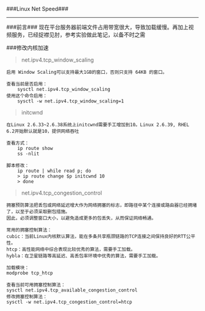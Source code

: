 ###Linux Net Speed###

***
###前言###
现在平台服务器前端文件占用带宽很大，导致加载缓慢。再加上视频服务，已经捉襟见肘，参考实验做此笔记，以备不时之需


###修改内核加速

>net.ipv4.tcp_window_scaling

	启用 Window Scaling可以支持最大1GB的窗口，否则只支持 64KB 的窗口。
	
	查看当前是否启用：
		sysctl net.ipv4.tcp_window_scaling
	使用这个命令启用：
		sysctl -w net.ipv4.tcp_window_scaling=1

>initcwnd

	在Linux 2.6.33~2.6.38系统上initcwnd需要手工增加到10。Linux 2.6.39, RHEL 6.2开始默认就是10，提供网络吞吐
	
	查看方式：
		ip route show
		ss -nlit

	脚本修改：
		ip route | while read p; do 
		> ip route change $p initcwnd 10
		> done

>net.ipv4.tcp_congestion_control

	拥塞预防算法把丢包或网络延迟增大作为网络拥塞的标志，即路径中某个连接或路由器已经拥堵了，以至于必须采取删包措施。
	因此，必须调整窗口大小，以避免造成更多的包丢失，从而保证网络畅通。

	常用的拥塞控制算法：
	cubic：当前Linux内核默认算法，能在多条共享瓶颈链路的TCP连接之间保持良好的RTT公平性。
	htcp：高性能网络中综合表现比较优秀的算法，需要手工加载。
	hybla：在卫星链路等高延迟、高丢包率环境中优秀的算法，需要手工加载。
		
	加载模块：
	modprobe tcp_htcp

	查看当前可用拥塞控制算法：
	sysctl net.ipv4.tcp_available_congestion_control
	修改拥塞控制算法：
	sysctl -w net.ipv4.tcp_congestion_control=htcp